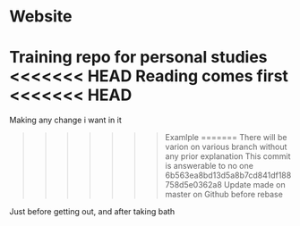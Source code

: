 # Website
Training repo for personal studies
<<<<<<< HEAD
Reading comes first
<<<<<<< HEAD
=======
Making any change i want in it
>>>>>>> Examlple
=======
There will be varion on various branch without any prior explanation
This commit is answerable to no one
>>>>>>> 6b563ea8bd13d5a8b7cd841df188758d5e0362a8
Update made on master on Github before rebase



Just before getting out, and after taking bath
